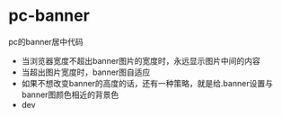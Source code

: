 # pc-banner
pc的banner居中代码

* 当浏览器宽度不超出banner图片的宽度时，永远显示图片中间的内容
* 当超出图片宽度时，banner图自适应
* 如果不想改变banner的高度的话，还有一种策略，就是给.banner设置与banner图颜色相近的背景色 
* dev
